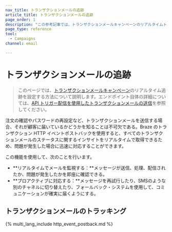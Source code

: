 ```yaml
---
nav_title: トランザクションメールの追跡
article_title: トランザクションメールの追跡
page_order: 1
description: "この参考記事では、トランザクションメールキャンペーンのリアルタイムトラッキングの設定方法について説明する。"
page_type: reference
tool:
  - Campaigns
channel: email

---
```


# トランザクションメールの追跡

> このページでは、[トランザクションメールキャンペーン]({{site.baseurl}}/user_guide/message_building_by_channel/email/transactional_message_api_campaign/)のリアルタイム追跡を設定する方法について説明します。エンドポイント自体の詳細については、[API トリガー配信を使用したトランザクションメールの送信]({{site.baseurl}}/api/endpoints/messaging/send_messages/post_send_transactional_message/)を参照してください。

注文の確認やパスワードの再設定など、トランザクションメールを送信する場合、それが顧客に届いているかどうかを知ることは不可欠である。Braze のトランザクション HTTP イベントポストバックを使用すると、すべてのトランザクションメールのステータスに関するインサイトをリアルタイムで取得できるため、問題が発生した場合に迅速に対応することができます。

この機能を使用して、次のことを行います。

- **リアルタイムでメールを監視する：**メッセージが送信、処理、配信されたか、問題が発生したかを即座に確認できる。
- **プロアクティブに対応する：**メッセージを再試行したり、SMSのような別のチャネルに切り替えたり、フォールバック・システムを使用して、コミュニケーションが確実に届くようにする。

## トランザクションメールのトラッキング

{% multi_lang_include http_event_postback.md %}


